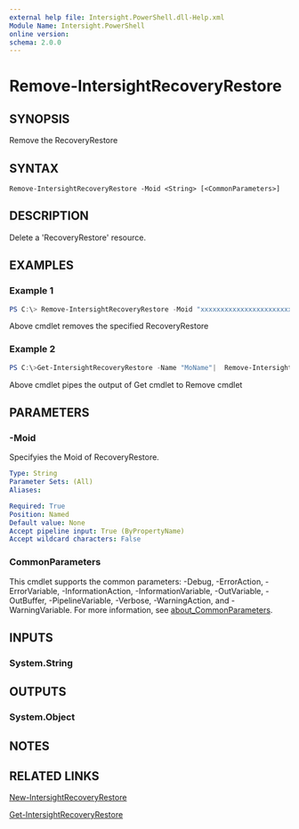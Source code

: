 ```yaml
---
external help file: Intersight.PowerShell.dll-Help.xml
Module Name: Intersight.PowerShell
online version:
schema: 2.0.0
---
```


# Remove-IntersightRecoveryRestore

## SYNOPSIS
Remove the RecoveryRestore

## SYNTAX

```
Remove-IntersightRecoveryRestore -Moid <String> [<CommonParameters>]
```

## DESCRIPTION
Delete a &apos;RecoveryRestore&apos; resource.

## EXAMPLES

### Example 1
```powershell
PS C:\> Remove-IntersightRecoveryRestore -Moid "xxxxxxxxxxxxxxxxxxxxxxxxxxx"
```
Above cmdlet removes the specified RecoveryRestore 

### Example 2
```powershell
PS C:\>Get-IntersightRecoveryRestore -Name "MoName"|  Remove-IntersightRecoveryRestore
```
Above cmdlet pipes the output of Get cmdlet to Remove cmdlet

## PARAMETERS

### -Moid
Specifyies the Moid of RecoveryRestore.

```yaml
Type: String
Parameter Sets: (All)
Aliases:

Required: True
Position: Named
Default value: None
Accept pipeline input: True (ByPropertyName)
Accept wildcard characters: False
```

### CommonParameters
This cmdlet supports the common parameters: -Debug, -ErrorAction, -ErrorVariable, -InformationAction, -InformationVariable, -OutVariable, -OutBuffer, -PipelineVariable, -Verbose, -WarningAction, and -WarningVariable. For more information, see [about_CommonParameters](http://go.microsoft.com/fwlink/?LinkID=113216).

## INPUTS

### System.String

## OUTPUTS

### System.Object
## NOTES

## RELATED LINKS

[New-IntersightRecoveryRestore](./New-IntersightRecoveryRestore.md)

[Get-IntersightRecoveryRestore](./Get-IntersightRecoveryRestore.md)

